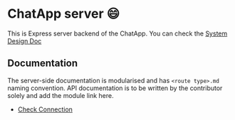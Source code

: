 # ChatApp server 😄

This is Express server backend of the ChatApp. You can check the [System Design Doc][design_doc]

## Documentation

The server-side documentation is modularised and has `<route type>.md` naming convention. API documentation is to be written by the contributor solely and add the module link here.

- [Check Connection][connection.md]

[design_doc]: https://github.com/siddharthrajaraja/ChatApp/blob/master/system%20design/ChatApp.pdf

[connection.md]: https://github.com/siddharthrajaraja/ChatApp/blob/master/documentation/connection.md